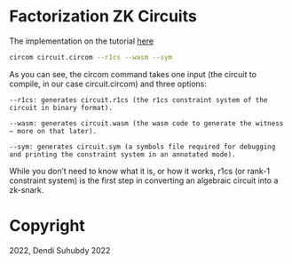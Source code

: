 # Factorization ZK Circuits

The implementation on the tutorial [here](https://blog.iden3.io/first-zk-proof.html)

```bash
circom circuit.circom --r1cs --wasm --sym
```

As you can see, the circom command takes one input (the circuit to compile, in our case circuit.circom) and three options:

    --r1cs: generates circuit.r1cs (the r1cs constraint system of the circuit in binary format).

    --wasm: generates circuit.wasm (the wasm code to generate the witness – more on that later).

    --sym: generates circuit.sym (a symbols file required for debugging and printing the constraint system in an annotated mode).

While you don’t need to know what it is, or how it works, r1cs (or rank-1 constraint system) is the first step in converting an algebraic circuit into a zk-snark.

# Copyright

2022, Dendi Suhubdy 2022
